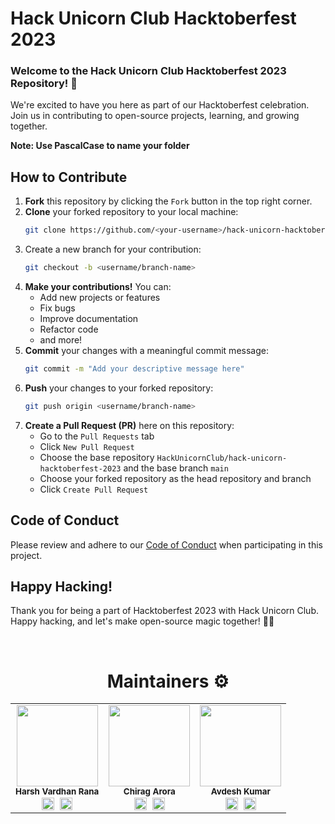 # Hack Unicorn Club Hacktoberfest 2023

### Welcome to the Hack Unicorn Club Hacktoberfest 2023 Repository! 🚀

We're excited to have you here as part of our Hacktoberfest celebration. Join us in contributing to open-source projects, learning, and growing together.

**Note: Use PascalCase to name your folder**

## How to Contribute

1. **Fork** this repository by clicking the `Fork` button in the top right corner.
2. **Clone** your forked repository to your local machine:
   ```bash
   git clone https://github.com/<your-username>/hack-unicorn-hacktoberfest-2023.git
   ```
3. Create a new branch for your contribution:
   ```bash
   git checkout -b <username/branch-name>
   ```
4. **Make your contributions!** You can:
   - Add new projects or features
   - Fix bugs
   - Improve documentation
   - Refactor code
   - and more!
5. **Commit** your changes with a meaningful commit message:
   ```bash
   git commit -m "Add your descriptive message here"
   ```
6. **Push** your changes to your forked repository:
   ```bash
   git push origin <username/branch-name>
   ```
7. **Create a Pull Request (PR)** here on this repository:
   - Go to the `Pull Requests` tab
   - Click `New Pull Request`
   - Choose the base repository `HackUnicornClub/hack-unicorn-hacktoberfest-2023` and the base branch `main`
   - Choose your forked repository as the head repository and branch
   - Click `Create Pull Request`

## Code of Conduct

Please review and adhere to our [Code of Conduct](https://github.com/Hack-Unicorn-Club/Hacktoberfest-2023-Projects/blob/main/Code-of-Conduct.md) when participating in this project.

## Happy Hacking!

Thank you for being a part of Hacktoberfest 2023 with Hack Unicorn Club. Happy hacking, and let's make open-source magic together! 🦄✨

<br><h1 align="center"> Maintainers ⚙</h1>
<table align="center">
  <tbody><tr>
    
 <td align="center"><img alt="" src="https://media.licdn.com/dms/image/C4D03AQHGir7OJs6Yiw/profile-displayphoto-shrink_800_800/0/1655482618413?e=1701907200&v=beta&t=HYtM7hW6CAMFH5CXkmtgq1pk2X7unTb8_dpoeeMXoLE" width="130px;"><br><sub><b>
 Harsh Vardhan Rana</b></sub><br>
<a href="https://www.linkedin.com/in/iamharshvardhan/" target="_blank"><img align="center"  src="https://cdn.jsdelivr.net/npm/simple-icons@v3/icons/linkedin.svg" alt="Linkedin" height="20" width="20" /></a>&nbsp&nbsp<a href="https://github.com/iamharshvardhan/" target="_blank"><img align="center"  src="https://cdn.jsdelivr.net/npm/simple-icons@v3/icons/github.svg" alt="Github" height="20" width="20" /></a><nbsp></td></a></td>

 <td align="center"><img alt="" src="https://media.licdn.com/dms/image/D4D03AQHb0ZKCgF3NeA/profile-displayphoto-shrink_800_800/0/1682149254246?e=1701907200&v=beta&t=WDEBf8m9A3W-5RV2YBreD3XqJjWakxOIPdZKe7FPXKs" width="130px;"><br><sub><b>
 Chirag Arora</b></sub><br>
<a href="https://www.linkedin.com/in/chiragarora0/" target="_blank"><img align="center"  src="https://cdn.jsdelivr.net/npm/simple-icons@v3/icons/linkedin.svg" alt="Linkedin" height="20" width="20" /></a>&nbsp&nbsp<a href="https://github.com/TheChirag356" target="_blank"><img align="center"  src="https://cdn.jsdelivr.net/npm/simple-icons@v3/icons/github.svg" alt="Github" height="20" width="20" /></a><nbsp></td></a></td>

 <td align="center"><img alt="" src="https://avatars.githubusercontent.com/u/70461207?v=4" width="130px;"><br><sub><b>
 Avdesh Kumar</b></sub><br>
<a href="https://www.linkedin.com/in/avdesh-kumar-9600851b6/" target="_blank"><img align="center"  src="https://cdn.jsdelivr.net/npm/simple-icons@v3/icons/linkedin.svg" alt="Linkedin" height="20" width="20" /></a>&nbsp&nbsp<a href="https://github.com/avikuuuu" target="_blank"><img align="center"  src="https://cdn.jsdelivr.net/npm/simple-icons@v3/icons/github.svg" alt="Github" height="20" width="20" /></a><nbsp></td></a></td>
</tr>
</tbody></table>
